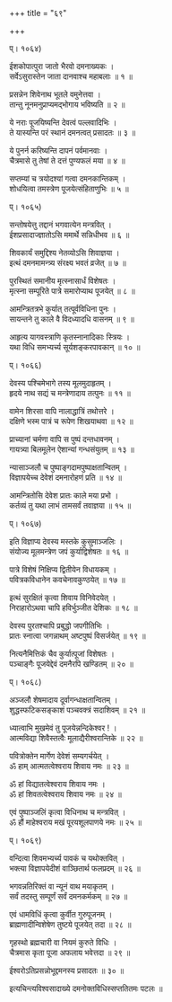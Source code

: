 +++
title = "६९"

+++
  
  
  
प्। १०६४)  
  
ईशकोपात्पुरा जातो भैरवो दमनाख्यकः ।  
सर्वेऽसुरास्तेन जाता दानवाश्च महाबलाः ॥ १ ॥  
  
प्रसन्नेन शिवेनाथ भूतले वमुनेत्तवा ।  
तान्तु नूनमनुप्राप्यमद्भोगाय भविष्यति ॥ २ ॥  
  
ये नराः पूजयिष्यन्ति देवत्वं पल्लवादिभिः ।  
ते यास्यन्ति परं स्थानं दमनत्वत् प्रसादतः ॥ ३ ॥  
  
ये पुनर्न करिष्यन्ति दापनं पर्वमानवाः ।  
चैत्रमासे तु तेषां ते दत्तं पुण्यफलं मया ॥ ४ ॥  
  
सप्तम्यां च त्रयोदश्यां गत्वा दमनकान्तिकम् ।  
शोधयित्वा तमस्त्रेण पूजयेत्संहिताणुभिः ॥ ५ ॥  
  
प्। १०६५)  
  
सन्तोषयेत्तु तद्दानं भगवात्येन मन्त्रवित् ।  
ईशप्रसादाज्ज्ञातोऽसि ममार्थे सन्निधीभव ॥ ६ ॥  
  
शिवकार्यं समुद्दिश्य नेतव्योऽसि शिवाज्ञया ।  
इत्थं दमनमामन्त्र्य संरक्ष्य भवतं व्रजेत् ॥ ७ ॥  
  
पुरस्थितं समानीय मृत्स्नासार्धं विशेषतः ।  
मृत्स्ना सम्पूरिते पात्रे समारोप्याथ पूजयेत् ॥ ८ ॥  
  
आमन्त्रितत्रभे कुर्यात् तत्पूर्वविधिना पुनः ।  
सायन्तने तु काले वै विदध्यादधि वासनम् ॥ ९ ॥  
  
आहृत्य यागवस्त्राणि कृतस्नानादिकाः स्त्रियः ।  
यथा विधि समभ्यर्च्य सूर्यशङ्करपावकान् ॥ १० ॥  
  
प्। १०६६)  
  
देवस्य पश्चिमेभागे तस्य मूलमुदाहृतम् ।  
हृदये नाथ सद्यं च मन्त्रेणादाय तत्पुनः ॥ ११ ॥  
  
वामेन शिरसा वापि नालाद्धात्रिं तथोत्तरे ।  
दक्षिणे भस्म पात्रं च रूपेण शिखयाथवा ॥ १२ ॥  
  
प्राच्यानां चर्मणा वापि स पुष्पं दन्तधावनम् ।  
गायत्र्या बिलमूलेन ऐशान्यां गन्धसंयुतम् ॥ १३ ॥  
  
न्यासाञ्जलौ च पुष्पाङ्गदामपुष्पाक्षतान्वितम् ।  
विज्ञापयेच्च देवेशं दमनारोहणं प्रति ॥ १४ ॥  
  
आमन्त्रितोसि देवेश प्रातः काले मया प्रभो ।  
कर्तव्यं तु यथा लाभं तामसर्वं तवाज्ञया ॥ १५ ॥  
  
प्। १०६७)  
  
इति विज्ञाप्य देवस्य मस्तके कुसुमाञ्जलिः ।  
संयोज्य मूलमन्त्रेण जपं कुर्याद्विशेषतः ॥ १६ ॥  
  
पात्रे विशेषं निक्षिप्य द्वितीयेन विधायकम् ।  
पवित्रकविधानेन कवचेनावकुण्ठयेत् ॥ १७ ॥  
  
इत्थं सुरक्षितं कृत्वा शिवाय विनिवेदयेत् ।  
निराहारोऽथवा चापि हविर्भुञ्जीत देशिकः ॥ १८ ॥  
  
देवस्य पुरतश्चापि प्रबुद्धो जपगीतिभिः ।  
प्रातः स्नात्वा जगन्नाथम् अष्टपुष्पं विसर्जयेत् ॥ १९ ॥  
  
नित्यनैमित्तिकं चैव कुर्यात्पूजां विशेषतः ।  
पञ्चाङ्गैः पूजयेद्देवं दमनैरपि खण्डितम् ॥ २० ॥  
  
प्। १०६८)  
  
अञ्जलौ शेषमादाय दूर्वागन्धाक्षतान्वितम् ।  
शुद्धस्फटिकसङ्काशं पञ्चवक्त्रं सदाशिवम् ॥ २१ ॥  
  
ध्यात्वाभि मुखमेवं तु पूजयेन्नन्दिकेश्वर ! ।  
आत्मविद्या शिवैस्तत्वैः मूलाद्यैरीश्वरान्तिके ॥ २२ ॥  
  
पवित्रोक्तेन मार्गेण देवेशं सम्यगर्चयेत् ।  
ॐ हाम् आत्मतत्वेश्वराय शिवाय नमः ॥ २३ ॥  
  
ॐ हां विद्यातत्वेश्वराय शिवाय नमः ।  
ॐ हां शिवतत्वेश्वराय शिवाय नमः ॥ २४ ॥  
  
एवं पुष्पाञ्जलिं कृत्वा विधिनाथ च मन्त्रवित् ।  
ॐ हौं माहेश्वराय मखं पूरयशूलपाणये नमः ॥ २५ ॥  
  
प्। १०६९)  
  
वन्दित्वा शिवमभ्यर्च्य पावकं च यथोक्तवित् ।  
भक्त्या विज्ञापयेदीशं वाञ्छितार्थ फलप्रदम् ॥ २६ ॥  
  
भगवन्नतिरिक्तं वा न्यूनं वाथ मयाकृतम् ।  
सर्वं तदस्तु सम्पूर्णं सर्वं दमनकर्मकम् ॥ २७ ॥  
  
एवं धामविधिं कृत्वा कुर्वीत गुरुपूजनम् ।  
ब्राह्मणादीन्विशेषेण तुष्टये पूजयेत् तदा ॥ २८ ॥  
  
गृहस्थो ब्रह्मचारी वा नियमं कुरुते विधिः ।  
चैत्रमास कृता पूजा अफलाय भवेत्तदा ॥ २९ ॥  
  
ईश्वरोऽतिप्रसन्नोभूद्दमनस्य प्रसादतः ॥ ३० ॥  
  
इत्यचिन्त्यविश्वसादाख्ये दमनोक्तविधिस्सप्ततितमः पटलः ॥  
